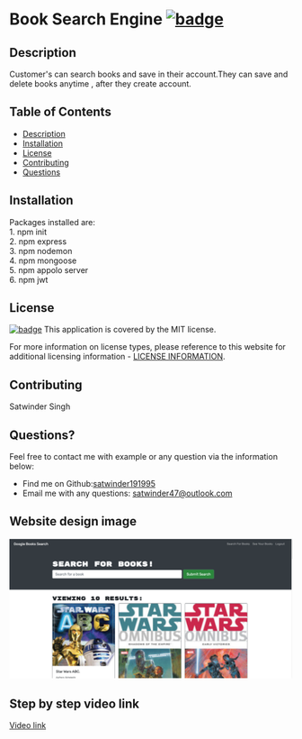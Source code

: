  # Book Search Engine [![badge](https://img.shields.io/badge/license-MIT-brightgreen)](./LICENSE)

  ## Description

 Customer's can search books and save in their account.They can save and delete books anytime , after they create account.

  ## Table of Contents
  - [Description](#description)
  - [Installation](#installation)
  - [License](#license)
  - [Contributing](#contributing)
  - [Questions](#questions)

  ## Installation

  Packages installed are:<br>  1. npm init <br> 2. npm express <br> 3. npm nodemon <br>4. npm mongoose <br>5. npm appolo server <br> 6. npm jwt <br>  

  ## License

  [![badge](https://img.shields.io/badge/license-MIT-brightgreen)](./LICENSE)
This application is covered by the MIT license.

For more information on license types, please reference to this website for additional licensing information - [LICENSE INFORMATION](https://opensource.org/licenses).

  ## Contributing

  Satwinder Singh

  ## Questions?

  Feel free to contact me with example or any question via the information below:
 * Find me on Github:[satwinder191995](https://github.com/satwinder191995)
 * Email me with any questions: [satwinder47@outlook.com](mailto:satwinder47@outlook.com)

  ## Website design image
  ![This is website image](./client/public/image/books.png)

  ## Step by step video link 
  [Video link](https://satwinder-books.herokuapp.com/)

